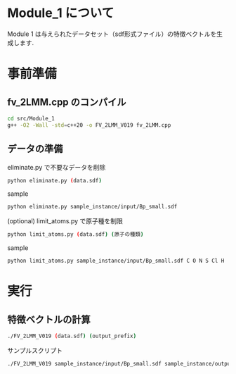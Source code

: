 # Module_1 について
Module 1 は与えられたデータセット（sdf形式ファイル）の特徴ベクトルを生成します.


# 事前準備 
## fv_2LMM.cpp のコンパイル
```bash
cd src/Module_1
g++ -O2 -Wall -std=c++20 -o FV_2LMM_V019 fv_2LMM.cpp
```

## データの準備
eliminate.py で不要なデータを削除
```bash
python eliminate.py (data.sdf)
```

sample
```bash
python eliminate.py sample_instance/input/Bp_small.sdf
```

(optional) 
limit_atoms.py で原子種を制限
```bash
python limit_atoms.py (data.sdf) (原子の種類)
```

sample
```bash
python limit_atoms.py sample_instance/input/Bp_small.sdf C O N S Cl H
```

# 実行
## 特徴ベクトルの計算

```bash
./FV_2LMM_V019 (data.sdf) (output_prefix)
```

サンプルスクリプト
```bash
./FV_2LMM_V019 sample_instance/input/Bp_small.sdf sample_instance/output/Bp_small 
```
